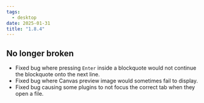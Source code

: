 ```yaml
---
tags:
  - desktop
date: 2025-01-31
title: "1.8.4"
---
```


## No longer broken

- Fixed bug where pressing `Enter` inside a blockquote would not continue the blockquote onto the next line.
- Fixed bug where Canvas preview image would sometimes fail to display.
- Fixed bug causing some plugins to not focus the correct tab when they open a file.
